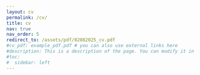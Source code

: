 ```yaml
---
layout: cv
permalink: /cv/
title: cv
nav: true
nav_order: 5
redirect_to: /assets/pdf/02082025_cv.pdf
#cv_pdf: example_pdf.pdf # you can also use external links here
#description: This is a description of the page. You can modify it in '_pages/cv.md'. You can also change or remove the top pdf download button.
#toc:
#  sidebar: left
---
```

